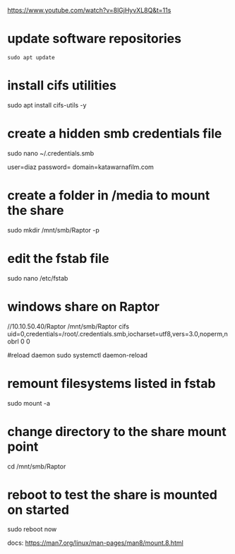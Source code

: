https://www.youtube.com/watch?v=8lGjHyvXL8Q&t=11s

# update software repositories

    sudo apt update

# install cifs utilities
sudo apt install cifs-utils -y

# create a hidden smb credentials file
sudo nano ~/.credentials.smb

user=diaz
password= 
domain=katawarnafilm.com


# create a folder in /media to mount the share
sudo mkdir /mnt/smb/Raptor -p

# edit the fstab file
sudo nano /etc/fstab

# windows share on Raptor
//10.10.50.40/Raptor /mnt/smb/Raptor cifs uid=0,credentials=/root/.credentials.smb,iocharset=utf8,vers=3.0,noperm,nobrl 0 0

#reload daemon
sudo systemctl daemon-reload

# remount filesystems listed in fstab
sudo mount -a

# change directory to the share mount point
cd /mnt/smb/Raptor

# reboot to test the share is mounted on started
sudo reboot now



docs: https://man7.org/linux/man-pages/man8/mount.8.html

